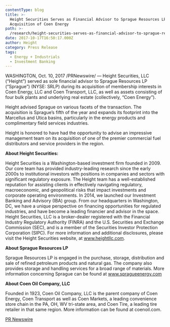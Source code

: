 ```yaml
---
contentType: blog
title: >-
  Height Securities Serves as Financial Advisor to Sprague Resources LP on its
  Acquisition of Coen Energy
path: >-
  /research/height-securities-serves-as-financial-advisor-to-sprague-resources-lp-on-its-acquisition-of-coen-energy/
date: 2017-10-17T16:50:17.000Z
author: Height
category: Press Release
tags:
  - Energy + Industrials
  - Investment Banking
---
```

WASHINGTON, Oct. 10, 2017 /PRNewswire/ &#8212; Height Securities, LLC (&#8220;Height&#8221;) served as sole financial advisor to Sprague Resources LP (&#8220;Sprague&#8221;) (NYSE: SRLP) during its acquisition of membership interests in Coen Energy, LLC and Coen Transport, LLC, as well as assets consisting of four bulk plants and underlying real estate (collectively, &#8220;Coen Energy&#8221;).

Height advised Sprague on various facets of the transaction. The acquisition is Sprague&#8217;s fifth of the year and expands its footprint into the Marcellus and Utica basins, particularly in the energy products and complimentary field services industries.

Height is honored to have had the opportunity to advise an impressive management team on its acquisition of one of the premier commercial fuel distributors and service providers in the region.

**About Height Securities:**

Height Securities is a Washington-based investment firm founded in 2009. Our core team has provided industry-leading research since the early 2000s to institutional investors with positions in companies and sectors with significant regulatory exposure. The Height team has a well-established reputation for assisting clients in effectively navigating regulatory, macroeconomic, and geopolitical risks that impact investments and corporate operating environments. In 2014, we launched our Investment Banking and Advisory (IBA) group. From our headquarters in Washington, DC, we have a unique perspective on financing opportunities for regulated industries, and have become a leading financier and advisor in the space. Height Securities, LLC is a broker-dealer registered with the Financial Industry Regulatory Authority (FINRA) and the U.S. Securities and Exchange Commission (SEC), and is a member of the Securities Investor Protection Corporation (SIPC). For more information and additional disclosures, please visit the Height Securities website, at <a class="linkOnClick" href="http://www.heightllc.com/" target="_blank" rel="nofollow noopener" data-include="300522215">www.heightllc.com</a>.

**About Sprague Resources LP**

Sprague Resources LP is engaged in the purchase, storage, distribution and sale of refined petroleum products and natural gas. The company also provides storage and handling services for a broad range of materials. More information concerning Sprague can be found at <a class="linkOnClick" href="http://www.spragueenergy.com/" target="_blank" rel="nofollow noopener">www.spragueenergy.com</a>

**About Coen Oil Company, LLC**

Founded in 1923, Coen Oil Company, LLC is the parent company of Coen Energy, Coen Transport as well as Coen Markets, a leading convenience store chain in the PA, OH, WV tri-state area, and Coen Tire, a leading tire retailer in that same region. More information can be found at coenoil.com.

[PR Newswire](http://www.prnewswire.com/news-releases/height-securities-serves-as-financial-advisor-to-nextdecade-corporation-on-its-reverse-merger-with-harmony-merger-corporation-300522215.html)
